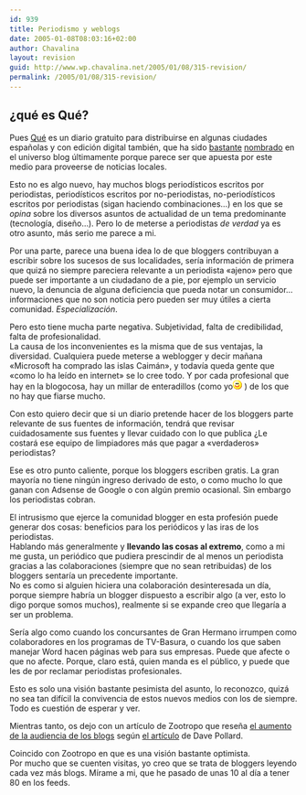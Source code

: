 ```yaml
---
id: 939
title: Periodismo y weblogs
date: 2005-01-08T08:03:16+02:00
author: Chavalina
layout: revision
guid: http://www.wp.chavalina.net/2005/01/08/315-revision/
permalink: /2005/01/08/315-revision/
---
```

## &iquest;qu&eacute; es Qu&eacute;?

Pues <a href="http://periodistas21.blogspot.com/2004/11/as-ser-qu.html" target="_blank">Qu&eacute;</a> es un diario gratuito para distribuirse en algunas ciudades espa&ntilde;olas y con edici&oacute;n digital tambi&eacute;n, que ha sido <a href="http://tintachina.com/archivo/que.php" target="_blank">bastante</a> <a href="http://www.error500.net/modules/news/article.php?storyid=1151" target="_blank">nombrado</a> en el universo blog &uacute;ltimamente porque parece ser que apuesta por este medio para proveerse de noticias locales.

Esto no es algo nuevo, hay muchos blogs period&iacute;sticos escritos por periodistas, period&iacute;sticos escritos por no-periodistas, no-period&iacute;sticos escritos por periodistas (sigan haciendo combinaciones&#8230;) en los que se _opina_ sobre los diversos asuntos de actualidad de un tema predominante (tecnolog&iacute;a, dise&ntilde;o&#8230;). Pero lo de meterse a periodistas _de verdad_ ya es otro asunto, m&aacute;s serio me parece a mi.

Por una parte, parece una buena idea lo de que bloggers contribuyan a escribir sobre los sucesos de sus localidades, ser&iacute;a informaci&oacute;n de primera que quiz&aacute; no siempre pareciera relevante a un periodista «ajeno» pero que puede ser importante a un ciudadano de a pie, por ejemplo un servicio nuevo, la denuncia de alguna deficiencia que pueda notar un consumidor&#8230; informaciones que no son noticia pero pueden ser muy &uacute;tiles a cierta comunidad. _Especializaci&oacute;n_.

Pero esto tiene mucha parte negativa. Subjetividad, falta de credibilidad, falta de profesionalidad.  
La causa de los inconvenientes es la misma que de sus ventajas, la diversidad. Cualquiera puede meterse a weblogger y decir ma&ntilde;ana «Microsoft ha comprado las islas Caim&aacute;n», y todav&iacute;a queda gente que «como lo ha le&iacute;do en internet» se lo cree todo. Y por cada profesional que hay en la blogocosa, hay un millar de enteradillos (como yo![emo](/imagenes/emoticonos/sonrisa.gif) ) de los que no hay que fiarse mucho.

Con esto quiero decir que si un diario pretende hacer de los bloggers parte relevante de sus fuentes de informaci&oacute;n, tendr&aacute; que revisar cuidadosamente sus fuentes y llevar cuidado con lo que publica &iquest;Le costar&aacute; ese equipo de limpiadores m&aacute;s que pagar a «verdaderos» periodistas?

Ese es otro punto caliente, porque los bloggers escriben gratis. La gran mayor&iacute;a no tiene ning&uacute;n ingreso derivado de esto, o como mucho lo que ganan con Adsense de Google o con alg&uacute;n premio ocasional. Sin embargo los periodistas cobran.

El intrusismo que ejerce la comunidad blogger en esta profesi&oacute;n puede generar dos cosas: beneficios para los peri&oacute;dicos y las iras de los periodistas.  
Hablando m&aacute;s generalmente y **llevando las cosas al extremo**, como a mi me gusta, un peri&oacute;dico que pudiera prescindir de al menos un periodista gracias a las colaboraciones (siempre que no sean retribuidas) de los bloggers sentar&iacute;a un precedente importante.  
No es como si alguien hiciera una colaboraci&oacute;n desinteresada un d&iacute;a, porque siempre habr&iacute;a un blogger dispuesto a escribir algo (a ver, esto lo digo porque somos muchos), realmente si se expande creo que llegar&iacute;a a ser un problema.

Ser&iacute;a algo como cuando los concursantes de Gran Hermano irrumpen como colaboradores en los programas de TV-Basura, o cuando los que saben manejar Word hacen p&aacute;ginas web para sus empresas. Puede que afecte o que no afecte. Porque, claro est&aacute;, quien manda es el p&uacute;blico, y puede que les de por reclamar periodistas profesionales.

Esto es solo una visi&oacute;n bastante pesimista del asunto, lo reconozco, quiz&aacute; no sea tan dif&iacute;cil la convivencia de estos nuevos medios con los de siempre. Todo es cuesti&oacute;n de esperar y ver.

Mientras tanto, os dejo con un art&iacute;culo de Zootropo que rese&ntilde;a <a href="http://zootropo.f2o.org/archivos/2005/01/08/bitacoras-mas-alla-de-la-prensa-tradicional/" target="_blank">el aumento de la audiencia de los blogs</a> seg&uacute;n <a href="http://blogs.salon.com/0002007/2005/01/04.html#a1004" target="_blank">el art&iacute;culo</a> de Dave Pollard.

Coincido con Zootropo en que es una visi&oacute;n bastante optimista.  
Por mucho que se cuenten visitas, yo creo que se trata de bloggers leyendo cada vez m&aacute;s blogs. M&iacute;rame a mi, que he pasado de unas 10 al d&iacute;a a tener 80 en los feeds.